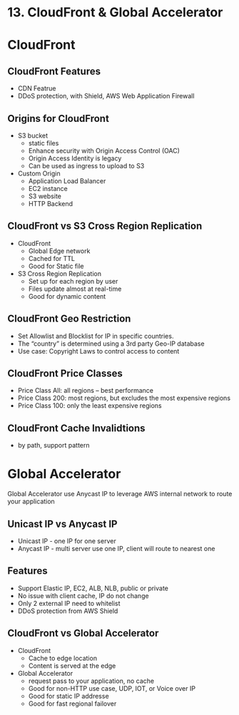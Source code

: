 # 13. CloudFront & Global Accelerator

# CloudFront

## CloudFront Features

- CDN Featrue
- DDoS protection, with Shield, AWS Web Application Firewall

## Origins for CloudFront

- S3 bucket
    - static files
    - Enhance security with Origin Access Control (OAC)
    - Origin Access Identity is legacy
    - Can be used as ingress to upload to S3
- Custom Origin
    - Application Load Balancer
    - EC2 instance
    - S3 website
    - HTTP Backend

## CloudFront vs S3 Cross Region Replication

- CloudFront
    - Global Edge network
    - Cached for TTL
    - Good for Static file
- S3 Cross Region Replication
    - Set up for each region by user
    - Files update almost at real-time
    - Good for dynamic content
    

## CloudFront Geo Restriction

- Set Allowlist and Blocklist for IP in specific countries.
- The “country” is determined using a 3rd party Geo-IP database
- Use case: Copyright Laws to control access to content

## CloudFront Price Classes

- Price Class All: all regions – best performance
- Price Class 200: most regions, but excludes the most expensive regions
- Price Class 100: only the least expensive regions

## CloudFront Cache Invalidtions

- by path, support pattern

# Global Accelerator

Global Accelerator use Anycast IP to leverage AWS internal network to route your application

## Unicast IP vs Anycast IP

- Unicast IP - one IP for one server
- Anycast IP - multi server use one IP, client will route to nearest one

## Features

- Support Elastic IP, EC2, ALB, NLB, public or private
- No issue with client cache, IP do not change
- Only 2 external IP need to whitelist
- DDoS protection from AWS Shield

## CloudFront vs Global Accelerator

- CloudFront
    - Cache to edge location
    - Content is served at the edge
- Global Accelerator
    - request pass to your application, no cache
    - Good for non-HTTP use case, UDP, IOT, or Voice over IP
    - Good for static IP addresse
    - Good for fast regional failover